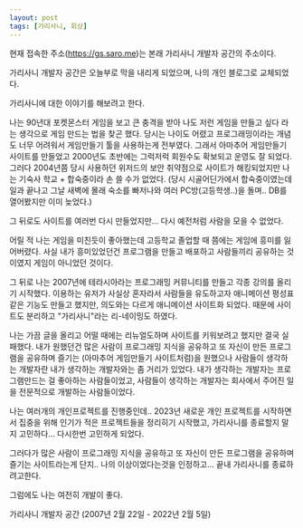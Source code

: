 ```yaml
---
layout: post
tags: [가리사니, 회상]
---
```


현재 접속한 주소(https://gs.saro.me)는 본래 가리사니 개발자 공간의 주소이다.

가리사니 개발자 공간은 오늘부로 막을 내리게 되었으며, 나의 개인 블로그로 교체되었다.

가리사니에 대한 이야기를 해보려고 한다.

나는 90년대 포켓몬스터 게임을 보고 큰 충격을 받아 나도 저런 게임을 만들고 싶다 라는 생각으로 게임 만드는 법을 찾곤 했다.
당시는 나이도 어렸고 프로그래밍이라는 개념도 너무 어려워서 게임만들기 툴을 사용하는게 전부였다.
그래서 아마추어 게임만들기 사이트를 만들었고 2000년도 초반에는 그럭저럭 회원수도 확보되고 운영도 잘 되었다.
그러다 2004년쯤 당시 사용하던 위저드의 보안 취약점으로 사이트가 해킹되었지만 나는 기숙사 학교 + 합숙중이라 손 쓸 수가 없었다.
(당시 시골어딘가에서 합숙중이였는데 일과 끝나고 그날 새벽에 몰래 숙소를 빠저나와 여러 PC방(고등학생..)을 돌며.. DB를 열어봤지만 이미 늦었다.)

그 뒤로도 사이트를 여러번 다시 만들었지만...
다시 예전처럼 사람을 모을 수 없었다.

어릴 적 나는 게임을 미친듯이 좋아했는데 고등학교 졸업할 때 쯤에는 게임에 흥미를 잃어버렸다.
사실 내가 흥미있었던건 프로그램을 만들고 배포하고 사람들끼리 공유하는 것이였지 게임이 아니었던 것이다.

그 뒤로 나는 2007년에 테라시아라는 프로그래밍 커뮤니티를 만들고 각종 강의를 올리기 시작했다.
이용하는 유저가 사실상 혼자라서 사람들을 유도하고자 애니메이션 평성표 같은 기능도 만들고 했지만, 의도와는 다르게 애니메이션 사이트화 되었다.
때문에 사이트도 분리하고 "가리사니"라는 리-네이밍도 하였다.

나는 가끔 글을 올리고 어떨 때에는 리뉴얼도하며 사이트를 키워보려고 했지만 결국 실패했다.
내가 원했던건 많은 사람이 프로그래밍 지식을 공유하고 또 자신이 만든 프로그램을 공유하며 즐기는 (아마추어 게임만들기 사이트처럼)을 원했으나
사람들이 생각하는 개발자란 내가 생각하는 개발자와는 좀 거리가 있었다.
내가 생각하는 개발자는 프로그램만드는 걸 좋아하는 사람들이었고, 사람들이 생각하는 개발자는 회사에서 주어진 일을 전문적으로 개발하는 사람들이었다.

나는 여러개의 개인프로젝트를 진행중인데..
2023년 새로운 개인 프로젝트를 시작하면서 집중을 위해 인기가 적은 프로젝트들을 정리히기 시작했고,
가리사니를 종료할지 말지 고민하다... 다시한번 고민하게 되었다.

그러다가 많은 사람이 프로그래밍 지식을 공유하고 또 자신이 만든 프로그램을 공유하며 즐기는 사이트라는게
단지.. 나의 이상이었다는것을 인정하고... 끝내 가리사니를 종료하려고한다.

그럼에도 나는 여전히 개발이 좋다.

가리사니 개발자 공간 (2007년 2월 22일 - 2022년 2월 5일)
